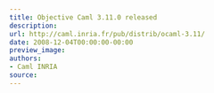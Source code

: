 ```yaml
---
title: Objective Caml 3.11.0 released
description:
url: http://caml.inria.fr/pub/distrib/ocaml-3.11/
date: 2008-12-04T00:00:00-00:00
preview_image:
authors:
- Caml INRIA
source:
---
```



